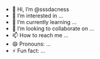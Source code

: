 - 👋 Hi, I’m @sssdacness
- 👀 I’m interested in ...
- 🌱 I’m currently learning ...
- 💞️ I’m looking to collaborate on ...
- 📫 How to reach me ...
- 😄 Pronouns: ...
- ⚡ Fun fact: ...

<!---
sssdacness/sssdacness is a ✨ special ✨ repository because its `README.md` (this file) appears on your GitHub profile.
You can click the Preview link to take a look at your changes.
--->
